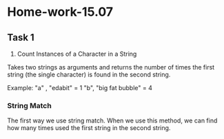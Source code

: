 # Home-work-15.07
## Task 1
1. Count Instances of a Character in a String

Takes two strings as arguments and returns the number of times the first string (the single character) is found in the second string.

Example:
"a" , "edabit"  = 1
"b",	"big fat bubble" = 4
### String Match
The first way we use string match. When we use this method, we can find how many times used the first string in the second string.
